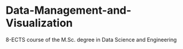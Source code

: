 # Data-Management-and-Visualization
8-ECTS course of the M.Sc. degree in Data Science and Engineering
